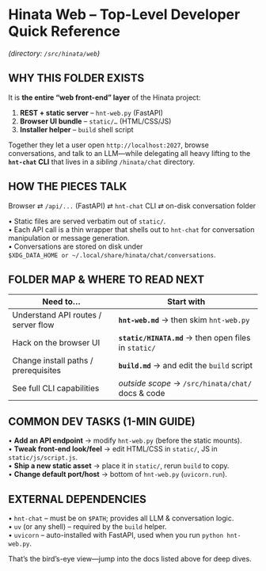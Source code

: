 # Hinata Web – Top-Level Developer Quick Reference
*(directory: `/src/hinata/web`)*

WHY THIS FOLDER EXISTS  
----------------------
It is **the entire “web front-end” layer** of the Hinata project:

1. **REST + static server** – `hnt-web.py` (FastAPI)  
2. **Browser UI bundle** – `static/…` (HTML/CSS/JS)  
3. **Installer helper** – `build` shell script  

Together they let a user open `http://localhost:2027`, browse conversations,
and talk to an LLM—while delegating all heavy lifting to the **`hnt-chat`
CLI** that lives in a *sibling* `/hinata/chat` directory.

HOW THE PIECES TALK  
-------------------
Browser ⇄ `/api/...` (FastAPI) ⇄ `hnt-chat` CLI ⇄ on-disk conversation folder

• Static files are served verbatim out of `static/`.  
• Each API call is a thin wrapper that shells out to `hnt-chat` for
  conversation manipulation or message generation.  
• Conversations are stored on disk under  
  `$XDG_DATA_HOME or ~/.local/share/hinata/chat/conversations`.

FOLDER MAP & WHERE TO READ NEXT  
-------------------------------
Need to… | Start with
---------|-------------------------------
Understand API routes / server flow | **`hnt-web.md`** → then skim `hnt-web.py`
Hack on the browser UI              | **`static/HINATA.md`** → then open files in `static/`
Change install paths / prerequisites | **`build.md`** → and edit the `build` script
See full CLI capabilities           | *outside scope* → `/src/hinata/chat/` docs & code

COMMON DEV TASKS (1-MIN GUIDE)  
------------------------------
• **Add an API endpoint** → modify `hnt-web.py` (before the static mounts).  
• **Tweak front-end look/feel** → edit HTML/CSS in `static/`, JS in
  `static/js/script.js`.  
• **Ship a new static asset** → place it in `static/`, rerun `build` to copy.  
• **Change default port/host** → bottom of `hnt-web.py` (`uvicorn.run`).

EXTERNAL DEPENDENCIES  
---------------------
• `hnt-chat` – must be on `$PATH`; provides all LLM & conversation logic.  
• `uv` (or any shell) – required by the `build` helper.  
• `uvicorn` – auto-installed with FastAPI, used when you run `python hnt-web.py`.

That’s the bird’s-eye view—jump into the docs listed above for deep dives.
